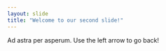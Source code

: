 ```yaml
---
layout: slide
title: "Welcome to our second slide!"
---
```

Ad astra per asperum.
Use the left arrow to go back!
